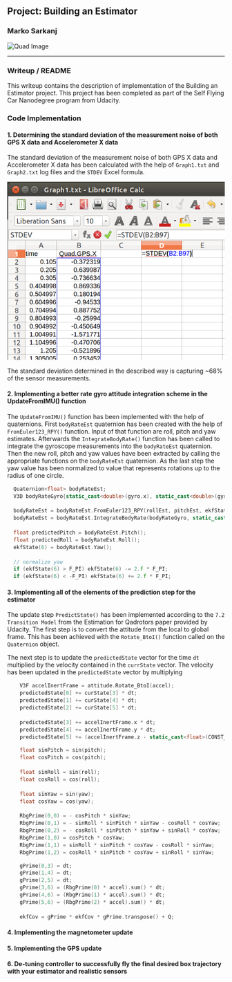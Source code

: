 ## Project: Building an Estimator
### Marko Sarkanj
![Quad Image](./misc/screenshot_1.png)

---


### Writeup / README

This writeup contains the description of implementation of the Building an Estimator project. This project has been completed as part of the Self Flying Car Nanodegree program from Udacity.

### Code Implementation

#### 1. Determining the standard deviation of the measurement noise of both GPS X data and Accelerometer X data

The standard deviation of the measurement noise of both GPS X data and Accelerometer X data has been calculated with the help of `Graph1.txt` and `Graph2.txt` log files and the `STDEV` Excel formula. 

![STDEV Example](./writeup_images/STDEV.png)

The standard deviation determined in the described way is capturing ~68% of the sensor measurements. 

#### 2. Implementing a better rate gyro attitude integration scheme in the UpdateFromIMU() function

The `UpdateFromIMU()` function has been implemented with the help of quaternions. First `bodyRateEst` quaternion has been created with the help of `FromEuler123_RPY()` function. Input of that function are roll, pitch and yaw estimates. Afterwards the `IntegrateBodyRate()` function has been called to integrate the gyroscope measurements into the `bodyRateEst` quaternion. Then the new roll, pitch and yaw values have been extracted by calling the appropriate functions on the `bodyRateEst` quaternion. As the last step the yaw value has been normalized to value that represents rotations up to the radius of one circle.

```cpp
  Quaternion<float> bodyRateEst;
  V3D bodyRateGyro{static_cast<double>(gyro.x), static_cast<double>(gyro.y), static_cast<double>(gyro.z)};

  bodyRateEst = bodyRateEst.FromEuler123_RPY(rollEst, pitchEst, ekfState(6));
  bodyRateEst = bodyRateEst.IntegrateBodyRate(bodyRateGyro, static_cast<double>(dtIMU));

  float predictedPitch = bodyRateEst.Pitch();
  float predictedRoll = bodyRateEst.Roll();
  ekfState(6) = bodyRateEst.Yaw();

  // normalize yaw
  if (ekfState(6) > F_PI) ekfState(6) -= 2.f * F_PI;
  if (ekfState(6) < -F_PI) ekfState(6) += 2.f * F_PI;
```

#### 3. Implementing all of the elements of the prediction step for the estimator

The update step `PredictState()` has been implemented according to the `7.2 Transition Model` from the Estimation for Qadrotors paper provided by Udacity. The first step is to convert the attitude from the local to global frame. This has been achieved with the `Rotate_BtoI()` function called on the `Quaternion` object. 

The next step is to update the `predictedState` vector for the time `dt` multiplied by the velocity contained in the `currState` vector. The velocity has been updated in the  `predictedState` vector by multiplying 

```cpp
    V3F accelInertFrame = attitude.Rotate_BtoI(accel);
    predictedState[0] += curState[3] * dt;
    predictedState[1] += curState[4] * dt;
    predictedState[2] += curState[5] * dt;

    predictedState[3] += accelInertFrame.x * dt;
    predictedState[4] += accelInertFrame.y * dt;
    predictedState[5] += (accelInertFrame.z - static_cast<float>(CONST_GRAVITY)) * dt;
```
```cpp
    float sinPitch = sin(pitch);
    float cosPitch = cos(pitch);

    float sinRoll = sin(roll);
    float cosRoll = cos(roll);

    float sinYaw = sin(yaw);
    float cosYaw = cos(yaw);

    RbgPrime(0,0) = - cosPitch * sinYaw;
    RbgPrime(0,1) = - sinRoll * sinPitch * sinYaw - cosRoll * cosYaw;
    RbgPrime(0,2) = - cosRoll * sinPitch * sinYaw + sinRoll * cosYaw;
    RbgPrime(1,0) = cosPitch * cosYaw;
    RbgPrime(1,1) = sinRoll * sinPitch * cosYaw - cosRoll * sinYaw;
    RbgPrime(1,2) = cosRoll * sinPitch * cosYaw + sinRoll * sinYaw;
```

```cpp
    gPrime(0,3) = dt;
    gPrime(1,4) = dt;
    gPrime(2,5) = dt;
    gPrime(3,6) = (RbgPrime(0) * accel).sum() * dt;
    gPrime(4,6) = (RbgPrime(1) * accel).sum() * dt;
    gPrime(5,6) = (RbgPrime(2) * accel).sum() * dt;

    ekfCov = gPrime * ekfCov * gPrime.transpose() + Q;
```

#### 4. Implementing the magnetometer update

#### 5. Implementing the GPS update


#### 6. De-tuning controller to successfully fly the final desired box trajectory with your estimator and realistic sensors
